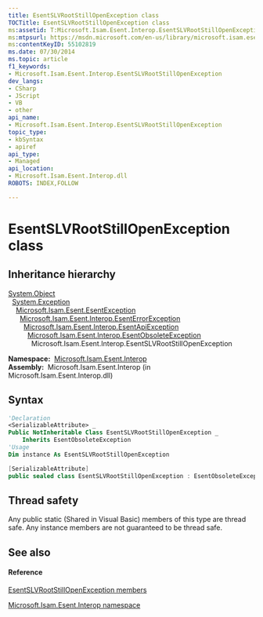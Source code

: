 ```yaml
---
title: EsentSLVRootStillOpenException class
TOCTitle: EsentSLVRootStillOpenException class
ms:assetid: T:Microsoft.Isam.Esent.Interop.EsentSLVRootStillOpenException
ms:mtpsurl: https://msdn.microsoft.com/en-us/library/microsoft.isam.esent.interop.esentslvrootstillopenexception(v=EXCHG.10)
ms:contentKeyID: 55102819
ms.date: 07/30/2014
ms.topic: article
f1_keywords:
- Microsoft.Isam.Esent.Interop.EsentSLVRootStillOpenException
dev_langs:
- CSharp
- JScript
- VB
- other
api_name: 
- Microsoft.Isam.Esent.Interop.EsentSLVRootStillOpenException
topic_type: 
- kbSyntax
- apiref
api_type: 
- Managed
api_location: 
- Microsoft.Isam.Esent.Interop.dll
ROBOTS: INDEX,FOLLOW

---
```


# EsentSLVRootStillOpenException class

## Inheritance hierarchy

[System.Object](https://docs.microsoft.com/dotnet/api/system.object?redirectedfrom=MSDN)  
  [System.Exception](https://docs.microsoft.com/dotnet/api/system.exception?redirectedfrom=MSDN)  
    [Microsoft.Isam.Esent.EsentException](dn292088\(v=exchg.10\).md)  
      [Microsoft.Isam.Esent.Interop.EsentErrorException](dn274314\(v=exchg.10\).md)  
        [Microsoft.Isam.Esent.Interop.EsentApiException](dn334231\(v=exchg.10\).md)  
          [Microsoft.Isam.Esent.Interop.EsentObsoleteException](dn319668\(v=exchg.10\).md)  
            Microsoft.Isam.Esent.Interop.EsentSLVRootStillOpenException  

**Namespace:**  [Microsoft.Isam.Esent.Interop](hh596136\(v=exchg.10\).md)  
**Assembly:**  Microsoft.Isam.Esent.Interop (in Microsoft.Isam.Esent.Interop.dll)

## Syntax

``` vb
'Declaration
<SerializableAttribute> _
Public NotInheritable Class EsentSLVRootStillOpenException _
    Inherits EsentObsoleteException
'Usage
Dim instance As EsentSLVRootStillOpenException
```

``` csharp
[SerializableAttribute]
public sealed class EsentSLVRootStillOpenException : EsentObsoleteException
```

## Thread safety

Any public static (Shared in Visual Basic) members of this type are thread safe. Any instance members are not guaranteed to be thread safe.

## See also

#### Reference

[EsentSLVRootStillOpenException members](dn334841\(v=exchg.10\).md)

[Microsoft.Isam.Esent.Interop namespace](hh596136\(v=exchg.10\).md)

